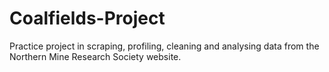 # Coalfields-Project
Practice project in scraping, profiling, cleaning and analysing data from the Northern Mine Research Society website.
